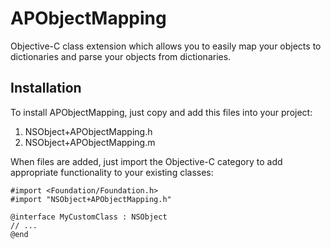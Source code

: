 # APObjectMapping
Objective-C class extension which allows you to easily map your objects to dictionaries and parse your objects from dictionaries.

## Installation

To install APObjectMapping, just copy and add this files into your project:

1. NSObject+APObjectMapping.h
2. NSObject+APObjectMapping.m

When files are added, just import the Objective-C category to add appropriate functionality to your existing classes:

    #import <Foundation/Foundation.h>
    #import "NSObject+APObjectMapping.h"
    
    @interface MyCustomClass : NSObject
    // ...
    @end
